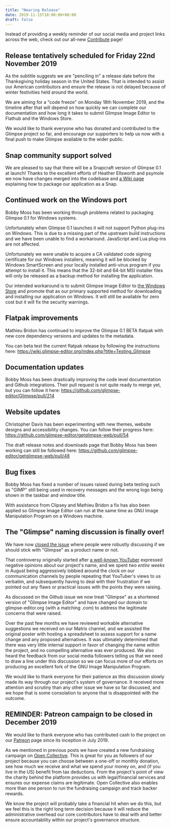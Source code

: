 ```yaml
---
title: "Nearing Release"
date: 2019-11-15T18:00:00+00:00
draft: false
---
```

Instead of providing a weekly reminder of our social media and project links across the web, check out our all-new [Contribute](/contribute/) page!

## Release tentatively scheduled for Friday 22nd November 2019
As the subtitle suggests we are "penciling in" a release date before the Thanksgiving holiday season in the United States. That is intended to assist our American contributors and ensure the release is not delayed because of winter festivities held around the world.

We are aiming for a "code freeze" on Monday 18th November 2019, and the timeline after that will depend on how quickly we can complete our documentation and how long it takes to submit Glimpse Image Editor to Flathub and the Windows Store.

We would like to thank everyone who has donated and contributed to the Glimpse project so far, and encourage our supporters to help us now with a final push to make Glimpse available to the wider public.

## Snap community support solved
We are pleased to say that there will be a Snapcraft version of Glimpse 0.1 at launch! Thanks to the excellent efforts of Heather Ellsworth and psymole we now have changes merged into the codebase and [a Wiki page](https://wiki.glimpse-editor.org/index.php?title=Building_Glimpse/Linux#Package_as_a_Snap) explaining how to package our application as a Snap.

## Continued work on the Windows port
Bobby Moss has been working through problems related to packaging Glimpse 0.1 for Windows systems.

Unfortunately when Glimpse 0.1 launches it will not support Python plug-ins on Windows. This is due to a missing part of the upstream build instructions and we have been unable to find a workaround. JavaScript and Lua plug-ins are not affected.

Unfortunately we were unable to acquire a CA validated code signing certificate for our Windows installers, meaning it will be blocked by Windows SmartScreen and your locally installed anti-virus program if you attempt to install it. This means that the 32-bit and 64-bit MSI installer files will only be released as a backup method for installing the application.

Our intended workaround is to submit Glimpse Image Editor to [the Windows Store](https://en.wikipedia.org/wiki/Microsoft_Store_(digital)) and promote that as our primary supported method for downloading and installing our application on Windows. It will still be available for zero cost but it will fix the security warnings.

## Flatpak improvements
Mathieu Bridon has continued to improve the Glimpse 0.1 BETA flatpak with new core dependency versions and updates to the metadata.

You can beta test the current flatpak release by following the instructions here: https://wiki.glimpse-editor.org/index.php?title=Testing_Glimpse

## Documentation updates
Bobby Moss has been drastically improving the code level documentation and Github integrations. Their pull request is not quite ready to merge yet, but you can follow it here: https://github.com/glimpse-editor/Glimpse/pull/214

## Website updates
Christopher Davis has been experimenting with new themes, website designs and accessibility changes. You can follow their progress here: https://github.com/glimpse-editor/getglimpse-web/pull/54

The draft release notes and downloads page that Bobby Moss has been working can still be followed here: https://github.com/glimpse-editor/getglimpse-web/pull/48

## Bug fixes
Bobby Moss has fixed a number of issues raised during beta testing such as "GIMP" still being used in recovery messages and the wrong logo being shown in the taskbar and window title.

With assistance from Clipsey and Mathieu Bridon a fix has also been applied so Glimpse Image Editor can run at the same time as GNU Image Manipulation Program on a Windows machine.

## The "Glimpse" naming discussion is finally over!
We have now [closed the issue](https://github.com/glimpse-editor/Glimpse/issues?page=2&q=is%3Aissue+is%3Aclosed) where people were robustly discussing if we should stick with "Glimpse" as a product name or not.

That controversy originally started after [a well-known YouTuber](https://www.youtube.com/watch?v=CV1HZU4KFHc) expressed negative opinions about our project's name, and we spent *two entire weeks* in August being aggressively lobbied around the clock on our communication channels by people repeating that YouTuber's views to us verbatim, and subsequently having to deal with their frustration if we pointed out any flaws or practical issues with the points they were raising.

As discussed on the Github issue we now treat "Glimpse" as a shortened version of "Glimpse Image Editor" and have changed our domain to glimpse-editor.org (with a matching .com) to address the legitimate concerns that were raised.

Over the past few months we have reviewed workable alternative suggestions we received on our Matrix channel, and we assisted the original poster with hosting a spreadsheet to assess support for a name change and any proposed alternatives. It was ultimately determined that there was very little internal support in favor of changing the name within the project, and no compelling alternative was ever produced. We also heard the feedback from our social media followers telling us that we need to draw a line under this discussion so we can focus more of our efforts on producing an excellent fork of the GNU Image Manipulation Program.

We would like to thank everyone for their patience as this discussion slowly made its way through our project's system of governance. It received more attention and scrutiny than any other issue we have so far discussed, and we hope that is some consolation to anyone that is disappointed with the outcome.

## REMINDER: Patreon campaign to be closed in December 2019
We would like to thank everyone who has contributed cash to the project on our [Patreon](https://www.patreon.com/glimpse) page since its inception in July 2019.

As we mentioned in previous posts we have created a new fundraising campaign on [Open Collective](https://opencollective.com/glimpse). This is great for you as followers of our project because you can choose between a one-off or monthly donation, see how much we receive and what we spend your money on, and (if you live in the US) benefit from tax deductions. From the project's point of view the charity behind the platform provides us with legal/financial services and ensures our expense claims are legitimate. Open Collective also enables more than one person to run the fundraising campaign and track backer rewards.

We know the project will probably take a financial hit when we do this, but we feel this is the right long term decision because it will reduce the administrative overhead our core contributors have to deal with and better ensure accountability within our project's governance structure.

